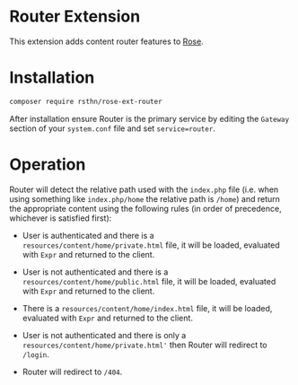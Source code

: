# Router Extension

This extension adds content router features to [Rose](https://github.com/rsthn/rose-core).

# Installation

```sh
composer require rsthn/rose-ext-router
```

After installation ensure Router is the primary service by editing the `Gateway` section of your `system.conf` file and set `service=router`.

# Operation

Router will detect the relative path used with the `index.php` file (i.e. when using something like `index.php/home` the relative path is `/home`) and return the appropriate content using the following rules (in order of precedence, whichever is satisfied first):

- User is authenticated and there is a `resources/content/home/private.html` file, it will be loaded, evaluated with `Expr` and returned to the client.

- User is not authenticated and there is a `resources/content/home/public.html` file, it will be loaded, evaluated with `Expr` and returned to the client.

- There is a `resources/content/home/index.html` file, it will be loaded, evaluated with `Expr` and returned to the client.

- User is not authenticated and there is only a `resources/content/home/private.html'` then Router will redirect to `/login`.

- Router will redirect to `/404`.
